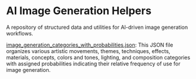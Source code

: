 # AI Image Generation Helpers
A repository of structured data and utilities for AI-driven image generation workflows.

[image_generation_categories_with_probabilities.json](image_generation_categories_with_probabilities.json): This JSON file organizes various artistic movements, themes, techniques, effects, materials, concepts, colors and tones, lighting, and composition categories with assigned probabilities indicating their relative frequency of use for image generation.
